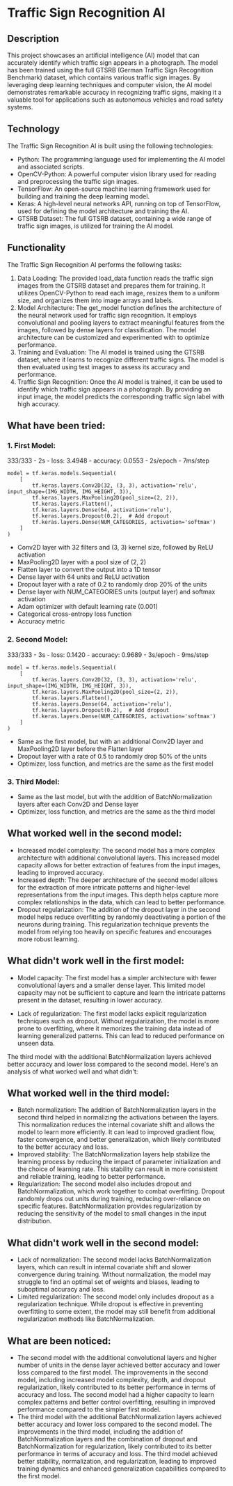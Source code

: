 # Traffic Sign Recognition AI

## Description
This project showcases an artificial intelligence (AI) model that can accurately identify which traffic sign appears in a photograph. The model has been trained using the full GTSRB (German Traffic Sign Recognition Benchmark) dataset, which contains various traffic sign images. By leveraging deep learning techniques and computer vision, the AI model demonstrates remarkable accuracy in recognizing traffic signs, making it a valuable tool for applications such as autonomous vehicles and road safety systems.

## Technology
The Traffic Sign Recognition AI is built using the following technologies:

- Python: The programming language used for implementing the AI model and associated scripts.
- OpenCV-Python: A powerful computer vision library used for reading and preprocessing the traffic sign images.
- TensorFlow: An open-source machine learning framework used for building and training the deep learning model.
- Keras: A high-level neural networks API, running on top of TensorFlow, used for defining the model architecture and training the AI.
- GTSRB Dataset: The full GTSRB dataset, containing a wide range of traffic sign images, is utilized for training the AI model.

## Functionality
The Traffic Sign Recognition AI performs the following tasks:

1. Data Loading: The provided load_data function reads the traffic sign images from the GTSRB dataset and prepares them for training. It utilizes OpenCV-Python to read each image, resizes them to a uniform size, and organizes them into image arrays and labels.
2. Model Architecture: The get_model function defines the architecture of the neural network used for traffic sign recognition. It employs convolutional and pooling layers to extract meaningful features from the images, followed by dense layers for classification. The model architecture can be customized and experimented with to optimize performance.
3. Training and Evaluation: The AI model is trained using the GTSRB dataset, where it learns to recognize different traffic signs. The model is then evaluated using test images to assess its accuracy and performance.
4. Traffic Sign Recognition: Once the AI model is trained, it can be used to identify which traffic sign appears in a photograph. By providing an input image, the model predicts the corresponding traffic sign label with high accuracy.

## What have been tried:

### 1. First Model:
333/333 - 2s - loss: 3.4948 - accuracy: 0.0553 - 2s/epoch - 7ms/step

    model = tf.keras.models.Sequential(
        [
            tf.keras.layers.Conv2D(32, (3, 3), activation='relu', input_shape=(IMG_WIDTH, IMG_HEIGHT, 3)),
            tf.keras.layers.MaxPooling2D(pool_size=(2, 2)),
            tf.keras.layers.Flatten(),
            tf.keras.layers.Dense(64, activation='relu'),
            tf.keras.layers.Dropout(0.2),  # Add dropout
            tf.keras.layers.Dense(NUM_CATEGORIES, activation='softmax')
        ]
    )

- Conv2D layer with 32 filters and (3, 3) kernel size, followed by ReLU activation
- MaxPooling2D layer with a pool size of (2, 2)
- Flatten layer to convert the output into a 1D tensor
- Dense layer with 64 units and ReLU activation
- Dropout layer with a rate of 0.2 to randomly drop 20% of the units
- Dense layer with NUM_CATEGORIES units (output layer) and softmax activation
- Adam optimizer with default learning rate (0.001)
- Categorical cross-entropy loss function
- Accuracy metric

### 2. Second Model:
333/333 - 3s - loss: 0.1420 - accuracy: 0.9689 - 3s/epoch - 9ms/step

    model = tf.keras.models.Sequential(
        [
            tf.keras.layers.Conv2D(32, (3, 3), activation='relu', input_shape=(IMG_WIDTH, IMG_HEIGHT, 3)),
            tf.keras.layers.MaxPooling2D(pool_size=(2, 2)),
            tf.keras.layers.Flatten(),
            tf.keras.layers.Dense(64, activation='relu'),
            tf.keras.layers.Dropout(0.2),  # Add dropout
            tf.keras.layers.Dense(NUM_CATEGORIES, activation='softmax')
        ]
    )

- Same as the first model, but with an additional Conv2D layer and MaxPooling2D layer before the Flatten layer
- Dropout layer with a rate of 0.5 to randomly drop 50% of the units
- Optimizer, loss function, and metrics are the same as the first model

### 3. Third Model:
- Same as the last model, but with the addition of BatchNormalization layers after each Conv2D and Dense layer
- Optimizer, loss function, and metrics are the same as the third model

## What worked well in the second model:

- Increased model complexity: The second model has a more complex architecture with additional convolutional layers. This increased model capacity allows for better extraction of features from the input images, leading to improved accuracy.
- Increased depth: The deeper architecture of the second model allows for the extraction of more intricate patterns and higher-level representations from the input images. This depth helps capture more complex relationships in the data, which can lead to better performance.
- Dropout regularization: The addition of the dropout layer in the second model helps reduce overfitting by randomly deactivating a portion of the neurons during training. This regularization technique prevents the model from relying too heavily on specific features and encourages more robust learning.

## What didn't work well in the first model:

- Model capacity: The first model has a simpler architecture with fewer convolutional layers and a smaller dense layer. This limited model capacity may not be sufficient to capture and learn the intricate patterns present in the dataset, resulting in lower accuracy.

- Lack of regularization: The first model lacks explicit regularization techniques such as dropout. Without regularization, the model is more prone to overfitting, where it memorizes the training data instead of learning generalized patterns. This can lead to reduced performance on unseen data.

The third model with the additional BatchNormalization layers achieved better accuracy and lower loss compared to the second model. Here's an analysis of what worked well and what didn't:

## What worked well in the third model:

- Batch normalization: The addition of BatchNormalization layers in the second third helped in normalizing the activations between the layers. This normalization reduces the internal covariate shift and allows the model to learn more efficiently. It can lead to improved gradient flow, faster convergence, and better generalization, which likely contributed to the better accuracy and loss.
- Improved stability: The BatchNormalization layers help stabilize the learning process by reducing the impact of parameter initialization and the choice of learning rate. This stability can result in more consistent and reliable training, leading to better performance.
- Regularization: The second model also includes dropout and BatchNormalization, which work together to combat overfitting. Dropout randomly drops out units during training, reducing over-reliance on specific features. BatchNormalization provides regularization by reducing the sensitivity of the model to small changes in the input distribution.

## What didn't work well in the second model:

- Lack of normalization: The second model lacks BatchNormalization layers, which can result in internal covariate shift and slower convergence during training. Without normalization, the model may struggle to find an optimal set of weights and biases, leading to suboptimal accuracy and loss.
- Limited regularization: The second model only includes dropout as a regularization technique. While dropout is effective in preventing overfitting to some extent, the model may still benefit from additional regularization methods like BatchNormalization.

## What are been noticed:

- The second model with the additional convolutional layers and higher number of units in the dense layer achieved better accuracy and lower loss compared to the first model. The improvements in the second model, including increased model complexity, depth, and dropout regularization, likely contributed to its better performance in terms of accuracy and loss. The second model had a higher capacity to learn complex patterns and better control overfitting, resulting in improved performance compared to the simpler first model.
- The third model with the additional BatchNormalization layers achieved better accuracy and lower loss compared to the second model. The improvements in the third model, including the addition of BatchNormalization layers and the combination of dropout and BatchNormalization for regularization, likely contributed to its better performance in terms of accuracy and loss. The third model achieved better stability, normalization, and regularization, leading to improved training dynamics and enhanced generalization capabilities compared to the first model.

